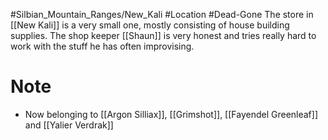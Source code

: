 #Silbian_Mountain_Ranges/New_Kali #Location #Dead-Gone 
The store in [[New Kali]] is a very small one, mostly consisting of house building supplies. The shop keeper [[Shaun]] is very honest and tries really hard to work with the stuff he has often improvising.

# Note 
- Now belonging to [[Argon Silliax]], [[Grimshot]], [[Fayendel Greenleaf]] and [[Yalier Verdrak]]